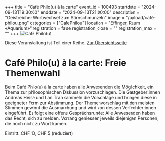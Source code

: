 +++
title = "Café Philo(u) à la carte"
event_id = 100493
startdate = "2024-09-13T19:30:00"
enddate = "2024-09-13T21:00:00"
description = "Geistreicher Wortwechsel zum Stirnschmunzeln"
image = "/upload/café-philou.png"
categories = ["CafePhilou"]
location = "Effinger, Raum «Aquarium»"
registration = false
registration_close = ""
registration_max = ""
+++
![Café Philo(u)](/upload/café-philou.png)
       
Diese Veranstaltung ist Teil einer Reihe. [Zur Übersichtsseite](/cafephilou)

# Café Philo(u) à la carte: Freie Themenwahl

Beim Café Philo(u) à la carte haben alle Anwesenden die Möglichkeit, ein Thema
zur philosophischen Diskussion vorzuschlagen. Die Gastgeber:innen Andreas Heise
und Lan Tran sammeln die Vorschläge und bringen diese in geeigneter Form zur
Abstimmung. Der Themenvorschlag mit den meisten Stimmen gewinnt die
Ausmarchung und wird von dessen Verfechter:innen eingeführt. Es folgt eine
offene Gesprächsrunde: Alle Anwesenden haben das Recht, sich zu melden.
Vorrang geniessen jeweils diejenigen Personen, die noch nicht zu Wort kamen.

Eintritt: CHF 10, CHF 5 (reduziert)        
